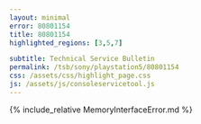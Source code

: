 ```yaml
---
layout: minimal
error: 80801154
title: 80801154
highlighted_regions: [3,5,7]

subtitle: Technical Service Bulletin
permalink: /tsb/sony/playstation5/80801154
css: /assets/css/highlight_page.css
js: /assets/js/consoleservicetool.js
---
```


{% include_relative MemoryInterfaceError.md %}
